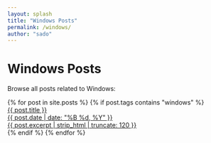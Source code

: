 ```yaml
---
layout: splash
title: "Windows Posts"
permalink: /windows/
author: "sado"
---
```

# Windows Posts
Browse all posts related to Windows:
<div class="post-grid">
  {% for post in site.posts %}
    {% if post.tags contains "windows" %}
      <div class="post-card">
        <a href="{{ post.url | relative_url }}">
          <div class="post-title">{{ post.title }}</div>
          <div class="post-date">{{ post.date | date: "%B %d, %Y" }}</div>
          <div class="post-excerpt">{{ post.excerpt | strip_html | truncate: 120 }}</div>
        </a>
      </div>
    {% endif %}
  {% endfor %}
</div>